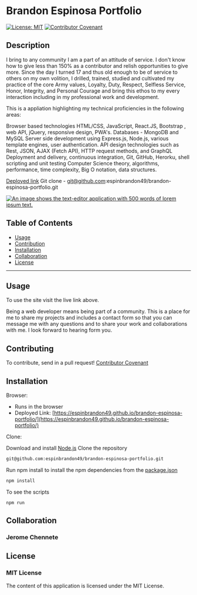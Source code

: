 # Brandon Espinosa Portfolio

[![License: MIT](https://img.shields.io/badge/License-MIT-yellow.svg)](https://opensource.org/licenses/MIT)
[![Contributor Covenant](https://img.shields.io/badge/Contributor%20Covenant-2.1-4baaaa.svg)](code_of_conduct.md)

## Description 
I bring to any community I am a part of an attitude of service. I don't know how to give less than 150% as a contributor and relish opportunities to give more. Since the day I turned 17 and thus old enough to be of service to others on my own volition, I drilled, trained, studied and cultivated my practice of the core Army values, Loyalty, Duty, Respect, Selfless Service, Honor, Integrity, and Personal Courage and bring this ethos to my every interaction including in my professional work and development.

This is a appliation highlighting my technical proficiencies in the following areas: 

Browser based technologies HTML/CSS, JavaScript, React.JS, Bootstrap , web API, jQuery, responsive design, PWA's.
Databases - MongoDB and MySQL
Server side development using Express.js, Node.js, various template engines, user authentication.
API design technologies such as Rest, JSON, AJAX (Fetch API), HTTP request methods, and GraphQL
Deployment and delivery, continuous integration, Git, GitHub, Herorku, shell scripting and unit testing
Computer Science theory, algorithms, performance, time complexity, Big O notation, data structures.

[Deployed link](https://espinbrandon49.github.io/brandon-espinosa-portfolio/)
Git clone - git@github.com:espinbrandon49/brandon-espinosa-portfolio.git

[![An image shows the text-editor application with 500 words of lorem ipsum text.](./assets/text-editor-image.png)](https://espinbrandon49.github.io/brandon-espinosa-portfolio/)


## Table of Contents

* [Usage](#usage)
* [Contribution](#contributing)
* [Installation](#installation)
* [Collaboration](#collaboration)
* [License](#license)
***

## Usage 

To use the site visit the live link above. 

Being a web developer means being part of a community. This is a place for me to share my projects and includes a contact form so that you can message me with any questions and to share your work and collaborations with me.  I look forward to hearing form you.

## Contributing

To contribute, send in a pull request! 
[Contributor Covenant](https://www.contributor-covenant.org/)

## Installation

Browser:
* Runs in the browser
* Deployed Link: [https://espinbrandon49.github.io/brandon-espinosa-portfolio/](https://espinbrandon49.github.io/brandon-espinosa-portfolio/)

Clone:

Download and install [Node.js](https://nodejs.org/en/download/)
Clone the repository
```bash
git@github.com:espinbrandon49/brandon-espinosa-portfolio.git
```
Run npm install to install the npm dependencies from the [package.json](./package.json)
```bash
npm install
```
To see the scripts
```
npm run
```

## Collaboration
### Jerome Chennete

## License 
### MIT License 
The content of this application is licensed under the MIT License. 